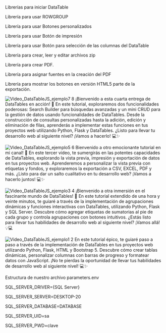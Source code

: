 Librerías para iniciar DataTable
<link rel="stylesheet" type="text/css" href="https://cdn.datatables.net/buttons/2.4.2/css/buttons.dataTables.min.css">
<link rel="stylesheet" type="text/css" href="https://cdn.datatables.net/1.13.7/css/jquery.dataTables.css">
<script type="text/javascript" charset="utf8" src="https://cdn.datatables.net/1.13.7/js/jquery.dataTables.min.js"></script>
<script src="https://code.jquery.com/jquery-3.7.0.js"></script>

Librería para usar ROWGROUP
<script type="text/javascript" charset="utf8" src="https://cdn.datatables.net/rowgroup/1.4.1/js/dataTables.rowGroup.min.js"></script>

Librería para usar Botones personalizados
<script type="text/javascript" charset="utf8" src=https://cdn.datatables.net/buttons/2.4.2/js/dataTables.buttons.min.js></script>

Librería para usar Botón de impresión
<script type="text/javascript" charset="utf8" src=https://cdn.datatables.net/buttons/2.4.2/js/buttons.print.min.js></script>

Librería para usar Botón para  selección de las columnas del DataTable
<script type="text/javascript" charset="utf8" src=https://cdn.datatables.net/buttons/2.4.2/js/buttons.colVis.min.js></script>

Librería para crear, leer y editar archivos zip
<script type="text/javascript" charset="utf8" src=https://cdnjs.cloudflare.com/ajax/libs/jszip/3.10.1/jszip.min.js></script>

Librería para crear PDF.
<script type="text/javascript" charset="utf8" src=https://cdnjs.cloudflare.com/ajax/libs/pdfmake/0.1.53/pdfmake.min.js></script>

Librería para asignar fuentes en la creación del PDF
<script type="text/javascript" charset="utf8" src=https://cdnjs.cloudflare.com/ajax/libs/pdfmake/0.1.53/vfs_fonts.js></script>

Librería para mostrar los botones en versión HTML5 parte de la exportación.
<script type="text/javascript" charset="utf8" src=https://cdn.datatables.net/buttons/2.4.2/js/buttons.html5.min.js></script>

![Video_DataTableJS_ejemplo7 8](https://github.com/mectoys/JSDataTable_sample_YT/assets/7143758/c2906f0e-3bdb-4329-9333-264dc7bbd11a)
¡Bienvenido a esta cuarta entrega de DataTables en acción! 🚀 En este tutorial, exploraremos dos funcionalidades poderosas: Search Builder para búsquedas avanzadas y un mini CRUD para la gestión de datos usando funcionalidades de DataTables. Desde la construcción de consultas personalizadas hasta la adición, edición y eliminación de filas, aprenderás a implementar estas funciones en tus proyectos web utilizando Python, Flask y DataTables. ¿Listo para llevar tu desarrollo web al siguiente nivel? ¡Vamos a hacerlo! 💻✨

![Video_DataTableJS_ejemplo5 6](https://github.com/mectoys/JSDataTable_sample_YT/assets/7143758/e5b48ec9-1b48-468f-937c-324d9c65cd43)
Bienvenido a otro emocionante tutorial en mi canal! 🚀 En este tercer video, te sumergirás en las potentes capacidades de DataTables, explorando la vista previa, impresión y exportación de datos en tus proyectos web. Aprenderemos a personalizar la vista previa con etiquetas y fondos, y exploraremos la exportación a CSV, EXCEL, PDF y más. ¿Listo para dar un salto cualitativo en tu desarrollo web? ¡Vamos a hacerlo juntos! 💻✨

![Video_DataTableJS_ejemplo3 4](https://github.com/mectoys/JSDataTable_sample_YT/assets/7143758/8a37be76-5be9-4d27-b587-c46f594f19a6)
¡Bienvenido a otra inmersión en el fascinante mundo de DataTables! 🚀 En este tutorial extendido de una hora y veinte minutos, te guiaré a través de la implementación de agrupaciones dinámicas y funciones interactivas con DataTables, utilizando Python, Flask y SQL Server. Descubre cómo agregar etiquetas de sumatorias al pie de cada grupo y controla agrupaciones con botones intuitivos. ¿Estás listo para llevar tus habilidades de desarrollo web al siguiente nivel? ¡Vamos allá! 💡💻

![Video_DataTableJS_ejemplo1 2](https://github.com/mectoys/JSDataTable_sample_YT/assets/7143758/2289d4b7-ad02-4ae7-873a-c8b066c38dd8)
En este tutorial épico, te guiaré paso a paso a través de la implementación de DataTables en tus proyectos web utilizando Python, Flask, HTML y Bootstrap 5. Descubre cómo crear tablas dinámicas, personalizar columnas con barras de progreso y formatear datos con JavaScript. ¡No te pierdas la oportunidad de llevar tus habilidades de desarrollo web al siguiente nivel! 💻✨

Estructura de nuestro archivo parameters.env

SQL_SERVER_DRIVER={SQL Server}

SQL_SERVER_SERVER=DESKTOP-20 

SQL_SERVER_DATABASE=DATABASE

SQL_SERVER_UID=sa

SQL_SERVER_PWD=clave

